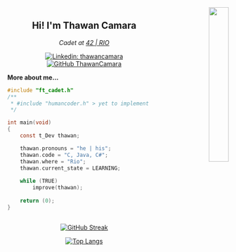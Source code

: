 <div align="right">
<img align="right" src="https://user-images.githubusercontent.com/74421838/179423821-7516ab58-7861-4d2e-9d47-782918c7ea62.png" width=30%>
</div>

<div align="center">
<h2>Hi! I'm Thawan Camara</h2>

<p>
<em>Cadet at <a href="https://42.rio/">42 | RIO</a></em>

[![Linkedin: thawancamara](https://img.shields.io/badge/-thawancamara-blue?style=flat-square&logo=Linkedin&logoColor=white&link=https://www.linkedin.com/in/thawan-de-souza-camara/)](https://www.linkedin.com/in/thawan-de-souza-camara/)
[![GitHub ThawanCamara](https://img.shields.io/github/followers/thawancamara?label=follow&style=social)](https://github.com/ThawanCamara)
</p>
</div>

<div>
<p><strong>More about me...</strong></p>

```c
#include "ft_cadet.h"
/**
 * #include "humancoder.h" > yet to implement
 */

int main(void)
{
    const t_Dev thawan;

    thawan.pronouns = "he | his";
    thawan.code = "C, Java, C#";
    thawan.where = "Rio";
    thawan.current_state = LEARNING;
    
    while (TRUE)
        improve(thawan);	
    
    return (0);
}
```

</div>

<div id="stats" align="center">

<h2></h2>

[![GitHub Streak](https://github-readme-streak-stats.herokuapp.com?user=ThawanCamara&theme=elegant&background=000000&ring=DD9F00&dates=DD8405&border=DDDDDD)](https://git.io/streak-stats)


[![Top Langs](https://github-readme-stats.vercel.app/api/top-langs/?username=thawancamara&layout=compact&theme=vision-friendly-dark&hide=title)](https://github.com/ThawanCamara/github-readme-stats)


</div>
